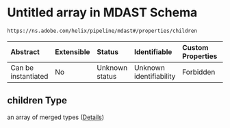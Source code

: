 # Untitled array in MDAST Schema

```txt
https://ns.adobe.com/helix/pipeline/mdast#/properties/children
```



| Abstract            | Extensible | Status         | Identifiable            | Custom Properties | Additional Properties | Access Restrictions | Defined In                                                     |
| :------------------ | :--------- | :------------- | :---------------------- | :---------------- | :-------------------- | :------------------ | :------------------------------------------------------------- |
| Can be instantiated | No         | Unknown status | Unknown identifiability | Forbidden         | Allowed               | none                | [mdast.schema.json*](mdast.schema.json "open original schema") |

## children Type

an array of merged types ([Details](mdast-properties-children-items.md))
